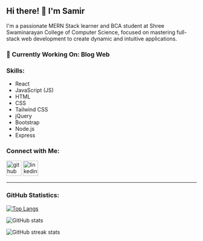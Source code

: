 ## Hi there! 👋 I'm Samir

I'm a passionate MERN Stack learner and BCA student at Shree Swaminarayan College of Computer Science, focused on mastering full-stack web development to create dynamic and intuitive applications.

### 🚀 Currently Working On: Blog Web

### Skills:

- React
- JavaScript (JS)
- HTML
- CSS
- Tailwind CSS
- jQuery
- Bootstrap
- Node.js
- Express

### Connect with Me:

[<img src='https://cdn.jsdelivr.net/npm/simple-icons@3.0.1/icons/github.svg' alt='github' height='40'>](https://github.com/samir-27) [<img src='https://cdn.jsdelivr.net/npm/simple-icons@3.0.1/icons/linkedin.svg' alt='linkedin' height='40'>](https://www.linkedin.com/in/samir-sumara-863347247/)

---

### GitHub Statistics:

[![Top Langs](https://github-readme-stats.vercel.app/api/top-langs/?username=samir-27&layout=compact&langs_count=8&theme=radical)](https://github.com/anuraghazra/github-readme-stats)

![GitHub stats](https://github-readme-stats.vercel.app/api?username=samir-27&show_icons=true&count_private=true&theme=radical)

![GitHub streak stats](https://streak-stats.demolab.com/?user=samir-27&theme=radical)
